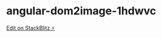 # angular-dom2image-1hdwvc

[Edit on StackBlitz ⚡️](https://stackblitz.com/edit/angular-dom2image-1hdwvc)